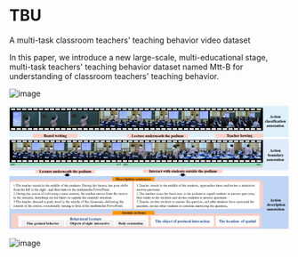 # TBU
A multi-task classroom teachers' teaching behavior video dataset

In this paper, we introduce a new large-scale, multi-educational stage, multi-task teachers' teaching behavior dataset named Mtt-B for understanding of classroom teachers' teaching behavior.

![image](https://github.com/cai-KU/TBU/assets/57790316/28b8a1cc-3978-486e-998c-c948b087fb7b)



![image](https://github.com/cai-KU/Mtt-B/blob/main/overview.png?raw=true)

![image](https://github.com/cai-KU/TBU/blob/main/MttB_R.png?raw=true)



